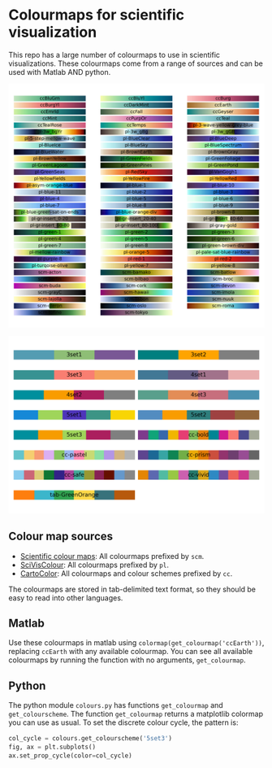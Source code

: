# Colourmaps for scientific visualization
This repo has a large number of colourmaps to use in scientific visualizations. These colourmaps come from a range of sources and can be used with Matlab AND python.

![Continuous colourmaps](continuous.png)

![Discrete colour schemes](categorical.png)


## Colour map sources

 * [Scientific colour maps](https://zenodo.org/record/4153113#.X9ueU9ZyZhE): All colourmaps prefixed by `scm`.
 * [SciVisColour](https://sciviscolor.org/): All colourmaps prefixed by `pl`.
 * [CartoColor](https://carto.com/carto-colors/): All colourmaps and colour schemes prefixed by `cc`.

The colourmaps are stored in tab-delimited text format, so they should be easy to read into other languages.

## Matlab
Use these colourmaps in matlab using `colormap(get_colourmap('ccEarth'))`, replacing `ccEarth` with any available colourmap. You can see all available colourmaps by running the function with no arguments, `get_colourmap`.

## Python
The python module `colours.py` has functions `get_colourmap` and `get_colourscheme`. The function `get_colourmap` returns a matplotlib colormap you can use as usual. To set the discrete colour cycle, the pattern is:

```python
col_cycle = colours.get_colourscheme('5set3')
fig, ax = plt.subplots()
ax.set_prop_cycle(color=col_cycle)
```
